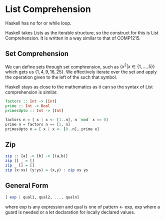 # List Comprehension

Haskell has no for or while loop.

Haskell takes Lists as the iterable structure, so the construct for this is List Comprehension.
It is written in a way similar to that of COMP1215.

## Set Comprehension

We can define sets through set comphrension, such as $\{x^2 | x \in \{1, ..., 5\}\}$ which gets us $\{1, 4, 9, 16, 25\}$. We effectively iterate over the set and apply the operation given to the left of the such that symbol.

Haskell stays as close to the mathematics as it can so the syntax of List comprehension is similar.

``` haskell
factors :: Int -> [Int]
prime :: Int -> Bool
primesUpto :: Int -> [Int]

factors n = [ x | x <- [1..n], n `mod` x == 0]
prime n = factors n == [1, n]
primesUpto n = [ x | x <- [0..n], prime x]
```

## Zip

```  haskell
zip :: [a] -> [b] -> [(a,b)]
zip [] _ = []
zip _ [] = []
zip (x:xs) (y:ys) = (x,y) : zip xs ys
```

## General Form

``` haskell
[ exp | qual1, qual2, ..., qualn]
```

where exp is any expression and qual is one of pattern <- exp, exp where a guard is needed or a let declaration for locally declared values.

